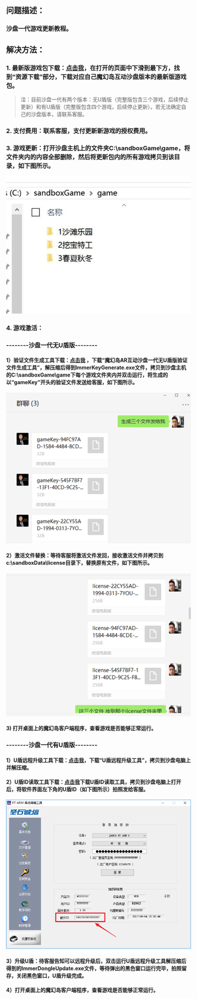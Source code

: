 ## 问题描述：
### 沙盘一代游戏更新教程。
## 解决方法：
### 1. 最新版游戏包下载：[点击我](https://imvr.github.io/ly/ "资源下载")，在打开的页面中下滑到最下方，找到“资源下载”部分，下载对应自己魔幻岛互动沙盘版本的最新版游戏包。
> 注：目前沙盘一代有两个版本：无U盾版（完整版包含三个游戏，后续停止更新）和有U盾版（完整版包含四个游戏，后续停止更新）。若无法确定自己的沙盘版本，请联系客服。
### 2. 支付费用：联系客服，支付更新新游戏的授权费用。
### 3. 游戏更新：打开沙盘主机上的文件夹C:\sandboxGame\game，将文件夹内的内容全部删除，然后将更新包内的所有游戏拷贝到该目录，如下图所示。
![""](images/MagicIsland-Update-1-1.jpg)
### 4. 游戏激活：
### --------沙盘一代无U盾版--------
#### 1）验证文件生成工具下载：[点击我](/attachment/sandbox/keyGenerator.zip "魔幻岛AR互动沙盘一代无U盾版验证文件生成工具") ，下载“魔幻岛AR互动沙盘一代无U盾版验证文件生成工具”，解压缩后得到ImmerKeyGenerate.exe文件，拷贝到沙盘主机的C:\sandboxGame\game下每个游戏文件夹内并双击运行，将生成的以“gameKey”开头的验证文件发送给客服，如下图所示。
![""](images/MagicIsland-Update-2-1.png)
#### 2）激活文件替换：等待客服将激活文件发回，接收激活文件并拷贝到c:\sandboxData\license目录下，替换原有文件，如下图所示。
![""](images/MagicIsland-Update-2-2.png)
#### 3) 打开桌面上的魔幻岛客户端程序，查看游戏是否能够正常运行。
### --------沙盘一代有U盾版--------
#### 1）U盾远程升级工具下载：[点击我](/attachment/sandbox/dongleUpdate_v1.0.0.5.zip "魔幻岛AR互动沙盘U盾远程升级工具")，下载“U盾远程升级工具”，拷贝到沙盘电脑上并解压缩。
#### 2）U盾ID读取工具下载：[点击我](/attachment/sandbox/ETARMTool.exe "U盾ID读取工具")下载U盾ID读取工具，拷贝到沙盘电脑上打开后，将软件界面左下角的U盾ID（如下图所示）拍照发给客服。
![""](images/MagicIsland-Update-2-3.png)
#### 3）升级U盾：待客服告知可以远程升级后，双击运行U盾远程升级工具解压缩后得到的ImmerDongleUpdate.exe文件，等待弹出的黑色窗口运行完毕，拍照留存，关闭黑色窗口，U盾升级完成。
#### 4）打开桌面上的魔幻岛客户端程序，查看游戏是否能够正常运行。